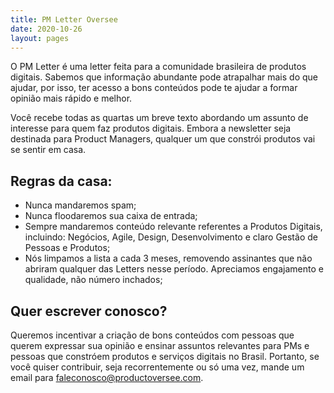 ```yaml
---
title: PM Letter Oversee
date: 2020-10-26
layout: pages
---
```


O PM Letter é uma letter feita para a comunidade brasileira de produtos digitais. Sabemos que informação abundante pode atrapalhar mais do que ajudar, por isso, ter acesso a bons conteúdos pode te ajudar a formar opinião mais rápido e melhor.

Você recebe todas as quartas um breve texto abordando um assunto de interesse para quem faz produtos digitais. Embora a newsletter seja destinada para Product Managers, qualquer um que constrói produtos vai se sentir em casa. 

## Regras da casa:

- Nunca mandaremos spam;
- Nunca floodaremos sua caixa de entrada;
- Sempre mandaremos conteúdo relevante referentes a Produtos Digitais, incluindo: Negócios, Agile, Design, Desenvolvimento e claro Gestão de Pessoas e Produtos;
- Nós limpamos a lista a cada 3 meses, removendo assinantes que não abriram qualquer das Letters nesse período. Apreciamos engajamento e qualidade, não número inchados;

## Quer escrever conosco?

Queremos incentivar a criação de bons conteúdos com pessoas que querem expressar sua opinião e ensinar assuntos relevantes para PMs e pessoas que constróem produtos e serviços digitais no Brasil. Portanto, se você quiser contribuir, seja recorrentemente ou só uma vez, mande um email para [faleconosco@productoversee.com](mailto:faleconosco@productoversee.com).